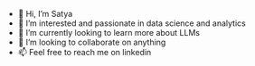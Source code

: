- 👋 Hi, I’m Satya
- 👀 I’m interested and passionate in data science and analytics 
- 🌱 I’m currently looking to learn more about LLMs
- 💞️ I’m looking to collaborate on anything
- 📫 Feel free to reach me on linkedin

<!---
satyascode/satyascode is a ✨ special ✨ repository because its `README.md` (this file) appears on your GitHub profile.
You can click the Preview link to take a look at your changes.
--->
